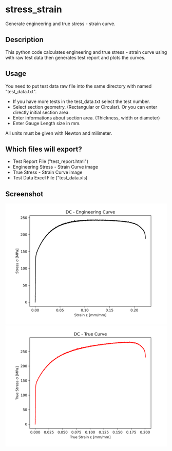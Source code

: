 # stress_strain 

Generate engineering and true stress - strain curve.

## Description

This python code calculates engineering and true stress - strain curve using with raw test data then generates test report and plots the curves.

## Usage

You need to put test data raw file into the same directory with named "test_data.txt".
 - If you have more tests in the test_data.txt select the test number.
 - Select section geometry. (Rectangular or Circular). Or you can enter directly initial section area. 
 - Enter informations about section area. (Thickness, width or diameter)
 - Enter Gauge Length size in mm.

All units must be given with Newton and milimeter.

## Which files will export?

 - Test Report File ("test_report.html")
 - Engineering Stress - Strain Curve image
 - True Stress - Strain Curve image
 - Test Data Excel File ("test_data.xls)

## Screenshot
![engineering_strees_strain](1_engineering_stress_strain.png)
![engineering_strees_strain](2_true_stress_strain.png)
